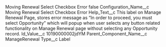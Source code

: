 <?xml version="1.0" encoding="UTF-8"?>
<CustomMetadata xmlns="http://soap.sforce.com/2006/04/metadata" xmlns:xsi="http://www.w3.org/2001/XMLSchema-instance" xmlns:xsd="http://www.w3.org/2001/XMLSchema">
    <label>Moving Renewal Select Checkbox Error</label>
    <protected>false</protected>
    <values>
        <field>Configuration_Name__c</field>
        <value xsi:type="xsd:string">Moving Renewal Select Checkbox Error</value>
    </values>
    <values>
        <field>Help_Text__c</field>
        <value xsi:type="xsd:string">This label on Manage Renewal Page, stores error message as “In order to proceed, you must select Opportunity” which will popup when user selects any button related functionality on Manage Renewal page without selecting any Opportunity record.</value>
    </values>
    <values>
        <field>Id_Value__c</field>
        <value xsi:type="xsd:string">10190000002jdYM</value>
    </values>
    <values>
        <field>Parent_Component_Name__c</field>
        <value xsi:type="xsd:string">ManageRenewal</value>
    </values>
    <values>
        <field>Type__c</field>
        <value xsi:type="xsd:string">Label</value>
    </values>
</CustomMetadata>
